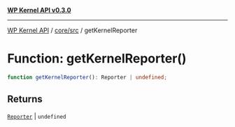 [**WP Kernel API v0.3.0**](../../../README.md)

---

[WP Kernel API](../../../README.md) / [core/src](../README.md) / getKernelReporter

# Function: getKernelReporter()

```ts
function getKernelReporter(): Reporter | undefined;
```

## Returns

[`Reporter`](../type-aliases/Reporter.md) \| `undefined`
